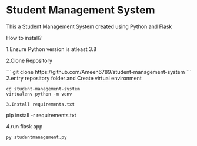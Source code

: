 <h1>Student Management System</h1>
<p>This a Student Management System created using Python and Flask</p>
<p>How to install?</p>
<p>1.Ensure Python version is atleast 3.8</p>
<p>2.Clone Repository</p>
```
git clone https://github.com/Ameen6789/student-management-system
```
2.entry repository folder and Create virtual environment

```
cd student-management-system
virtualenv python -m venv

3.Install requirements.txt
```
pip install -r requirements.txt

4.run flask app
```
py studentmanagement.py  

